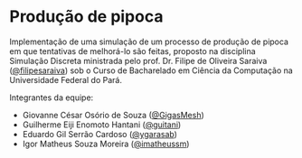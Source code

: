 # Produção de pipoca

Implementação de uma simulação de um processo de produção de pipoca em que tentativas de melhorá-lo são feitas, proposto na disciplina Simulação Discreta ministrada pelo prof. Dr. Filipe de Oliveira Saraiva ([@filipesaraiva](https://github.com/filipesaraiva)) sob o Curso de Bacharelado em Ciência da Computação na Universidade Federal do Pará.

Integrantes da equipe:

- Giovanne César Osório de Souza ([@GigasMesh](https://github.com/GigasMesh))
- Guilherme Eiji Enomoto Hantani ([@guitani](https://github.com/guitani))
- Eduardo Gil Serrão Cardoso ([@ygarasab](https://github.com/ygarasab))
- Igor Matheus Souza Moreira ([@imatheussm](https://github.com/imatheussm))
